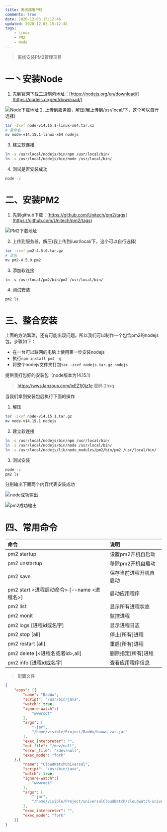 ```yaml
---
title: 离线部署PM2
comments: true
date: 2020-12-03 15:12:46
updated: 2020-12-03 15:12:46
tags:
    - Linux
    - PM2
    - Node
---
```


<blockquote class="blockquote-center">离线安装PM2管理项目</blockquote>

<!--more-->

# 一丶安装Node

1. 先到官网下载二进制包地址：[https://nodejs.org/en/download/](https://nodejs.org/en/download/)

![Node下载地址](image-20201203173545961.png)
2. 上传到服务器，解压(我上传到/usr/local/下，这个可以自行选择)


```bash
tar -Jxvf node-v14.15.1-linux-x64.tar.xz
# 重命名
mv node-v14.15.1-linux-x64 nodejs
```

3. 建立软连接

```bash
ln -s /usr/local/nodejs/bin/npm /usr/local/bin/
ln -s /usr/local/nodejs/bin/node /usr/local/bin/
```

4. 测试是否安装成功

```bash
node -v
```

# 二、安装PM2

1. 先到github下载：[https://github.com/Unitech/pm2/tags](https://github.com/Unitech/pm2/tags)

![PM2下载地址](image-20201203174942356.png)

2. 上传到服务器，解压(我上传到/usr/local/下，这个可以自行选择)

```bash
tar -zxvf pm2-4.5.0.tar.gz
# 改名
mv pm2-4.5.0 pm2
```

3. 添加软连接

```
ln -s /usr/local/pm2/bin/pm2 /usr/local/bin/
```

4. 测试安装

```bash
pm2 ls
```

# 三、整合安装

上面的方法繁琐，还有可能出现问题。所以我们可以制作一个包含pm2的nodejs包。步骤如下：

- 在一台可以联网的电脑上使用第一步安装nodejs
- 执行`npm install pm2 -g`
- 将整个nodejs文件夹打包`tar -zcvf nodejs.tar.gz nodejs`

提供我打包好的安装包（node版本为14.15.1）

> https://wws.lanzous.com/ixEZ1j0jz1e
> 密码:2hxq

当我们拿到安装包后执行下面的操作

1. 解压

```bash
tar -zxvf node-v14.15.1.tar.gz
mv node-v14.15.1 nodejs
```

2. 建立软连接

```bash
ln -s /usr/local/nodejs/bin/npm /usr/local/bin/
ln -s /usr/local/nodejs/bin/node /usr/local/bin/
ln -s /usr/local/nodejs/lib/node_modules/pm2/bin/pm2 /usr/local/bin/
```

3. 测试安装

```bash
node -v
pm2 ls
```

分别输出下面两个内容代表安装成功

![node成功输出](image-20201203180642393.png)

![pm2成功输出](image-20201203180702553.png)

# 四、常用命令

| 命令                                       | 说明                   |
| :----------------------------------------- | :--------------------- |
| pm2 startup                                | 设置pm2开机自启动      |
| pm2 unstartup                              | 移除pm2开机自启动      |
| pm2 save                                   | 保存当前进程开机自启动 |
| pm2 start <进程启动命令> [--name <进程名>] | 启动应用程序           |
| pm2 list                                   | 显示所有进程状态       |
| pm2 monit                                  | 监控进程               |
| pm2 logs [进程id或名字]                    | 显示进程日志           |
| pm2 stop [all]                             | 停止[所有]进程         |
| pm2 restart [all]                          | 重启[所有]进程         |
| pm2 delete [<进程名或者id>,all]            | 删除指定[所有]进程     |
| pm2 info [进程id或名字]                    | 查看应用程序信息       |

> 配置文件

```json
{
    "apps": [{
        "name": "BaoWu",
        "script": "/usr/bin/java",
        "watch": true,
        "ignore-watch":[
            "wwwroot"
        ],
        "args": [
            "-jar",
            "/home/visible/Project/BaoWu/baowu-zwt.jar"
        ],
        "exec_interpreter": "",
        "out_file": "/dev/null",
        "error_file": "/dev/null",
        "exec_mode": "fork"
    },{
        "name": "CloudWatchUniversal",
        "script": "/usr/bin/java",
        "watch": true,
        "ignore-watch":[
            "wwwroot"
        ],
        "args": [
            "-jar",
            "/home/visible/Project/universalCloudWatch/cloudwatch-universal-1.0-SNAPSHOT.jar"
        ],
        "exec_interpreter": "",
        "exec_mode": "fork"
    }]
}
```

